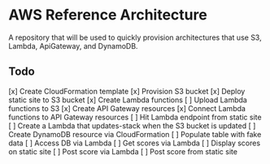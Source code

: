 # AWS Reference Architecture
A repository that will be used to quickly provision architectures that use S3, Lambda, ApiGateway, and DynamoDB. 

## Todo
[x] Create CloudFormation template
[x] Provision S3 bucket
[x] Deploy static site to S3 bucket
[x] Create Lambda functions
[ ] Upload Lambda functions to S3
[x] Create API Gateway resources
[x] Connect Lambda functions to API Gateway resources
[ ] Hit Lambda endpoint from static site
[ ] Create a Lambda that updates-stack when the S3 bucket is updated
[ ] Create DynamoDB resource via CloudFormation
[ ] Populate table with fake data
[ ] Access DB via Lambda
[ ] Get scores via Lambda
[ ] Display scores on static site
[ ] Post score via Lambda
[ ] Post score from static site